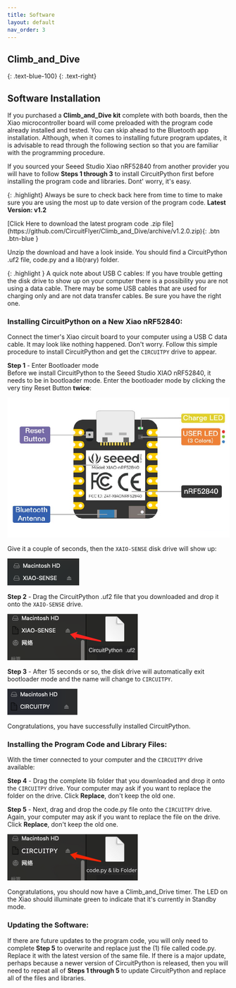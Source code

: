 ```yaml
---
title: Software
layout: default
nav_order: 3
---
```


## **Climb_and_Dive** ##
{: .text-blue-100}
{: .text-right}

## Software Installation ##

If you purchased a **Climb_and_Dive kit** complete with both boards, then the Xiao microcontroller board will come preloaded with the program code already installed and tested.  You can skip ahead to the Bluetooth app installation.  Although, when it comes to installing future program updates, it is advisable to read through the following section so that you are familiar with the programming procedure.

If you sourced your Seeed Studio Xiao nRF52840 from another provider you will have to follow **Steps 1 through 3** to install CircuitPython first before installing the program code and libraries.  Dont' worry, it's easy.

{: .highlight}
Always be sure to check back here from time to time to make sure you are using the most up to date version of the program code.  **Latest Version: v1.2**

<span class="fs-6">
[Click Here to download the latest program code .zip file](https://github.com/CircuitFlyer/Climb_and_Dive/archive/v1.2.0.zip){: .btn .btn-blue }
</span>

Unzip the download and have a look inside.  You should find a CircuitPython .uf2 file, code.py and a lib(rary) folder.

{: .highlight }
A quick note about USB C cables: If you have trouble getting the disk drive to show up on your computer there is a possibility you are not using a data cable.  There may be some USB cables that are used for charging only and are not data transfer cables.  Be sure you have the right one.

### Installing CircuitPython on a New Xiao nRF52840: ###

Connect the timer's Xiao circuit board to your computer using a USB C data cable.  It may look like nothing happened. Don't worry.  Follow this simple procedure to install CircuitPython and get the `CIRCUITPY` drive to appear.

**Step 1** - Enter Bootloader mode<br>
Before we install CircuitPython to the Seeed Studio XIAO nRF52840, it needs to be in bootloader mode. Enter the bootloader mode by clicking the very tiny Reset Button **twice**:

![](assets/images/XiaoBle.png)

Give it a couple of seconds, then the `XAIO-SENSE` disk drive will show up:

![](assets/images/Xiao-sense.png)

**Step 2** - Drag the CircuitPython .uf2 file that you downloaded and drop it onto the `XAIO-SENSE` drive.<br>

![](assets/images/Xiao-circuitpython.png)

**Step 3** - After 15 seconds or so, the disk drive will automatically exit bootloader mode and the name will change to `CIRCUITPY`.

![](assets/images/Xiao-circuitpy.png)

Congratulations, you have successfully installed CircuitPython.

### Installing the Program Code and Library Files: ###

With the timer connected to your computer and the `CIRCUITPY` drive available:

**Step 4** - Drag the complete lib folder that you downloaded and drop it onto the `CIRCUITPY` drive.  Your computer may ask if you want to replace the folder on the drive. Click **Replace**, don't keep the old one.  

**Step 5** - Next, drag and drop the code.py file onto the `CIRCUITPY` drive.  Again, your computer may ask if you want to replace the file on the drive. Click **Replace**, don't keep the old one.

![](assets/images/Code-circuitpy.png)

Congratulations, you should now have a Climb_and_Drive timer.  The LED on the Xiao should illuminate green to indicate that it's currently in Standby mode.

### Updating the Software: ###

If there are future updates to the program code, you will only need to complete **Step 5** to overwrite and replace just the (1) file called code.py. Replace it with the latest version of the same file.  If there is a major update, perhaps because a newer version of CircuitPython is released, then you will need to repeat all of **Steps 1 through 5** to update CircuitPython and replace all of the files and libraries.

